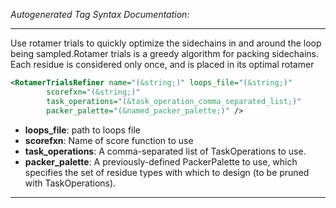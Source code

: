 <!-- THIS IS AN AUTOGENERATED FILE: Don't edit it directly, instead change the schema definition in the code itself. -->

_Autogenerated Tag Syntax Documentation:_

---
Use rotamer trials to quickly optimize the sidechains in and around the loop being sampled.Rotamer trials is a greedy algorithm for packing sidechains. Each residue is considered only once, and is placed in its optimal rotamer

```xml
<RotamerTrialsRefiner name="(&string;)" loops_file="(&string;)"
        scorefxn="(&string;)"
        task_operations="(&task_operation_comma_separated_list;)"
        packer_palette="(&named_packer_palette;)" />
```

-   **loops_file**: path to loops file
-   **scorefxn**: Name of score function to use
-   **task_operations**: A comma-separated list of TaskOperations to use.
-   **packer_palette**: A previously-defined PackerPalette to use, which specifies the set of residue types with which to design (to be pruned with TaskOperations).

---
